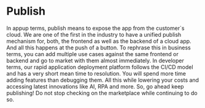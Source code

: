 # Publish

In appup terms, publish means to expose the app from the customer`s cloud. We are one of the first in the industry to have a unified publish mechanism for, both, the frontend as well as the backend of a cloud app. And all this happens at the push of a button.
To rephrase this in business terms, you can add multiple use cases against the same frontend or backend and go to market with them almost immediately. In developer terms, our rapid application deployment platform follows the CI/CD model and has a very short mean time to resolution. You will spend more time adding features than debugging them. All this while lowering your costs and accessing latest innovations like AI, RPA and more. So, go ahead keep publishing! Do not stop checking on the marketplace while continuing to do so.
